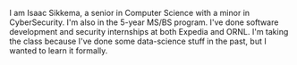 I am Isaac Sikkema, a senior in Computer Science with a minor in CyberSecurity. I'm also in the 5-year MS/BS program. I've done software development and security internships at both Expedia and ORNL. I'm taking the class because I've done some data-science stuff in the past, but I wanted to learn it formally.
